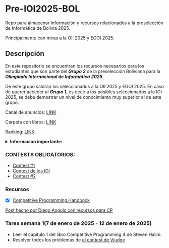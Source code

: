 # Pre-IOI2025-BOL
Repo para almacenar información y recursos relacionados a la preselección de Informática de Bolivia 2025.

Principalmente con miras a la OII 2025 y EGOI 2025.

## Descripción
En este repositorio se encuentran los recursos necesarios para los estudiantes que son parte del ***Grupo 2*** de la preselección Boliviana para la ***Olimpiada Internacional de Informática 2025***.

De este grupo saldran los seleccionados a la OII 2025 y EGOI 2025.
En caso de querer acceder al ***Grupo 1***, es decir a los posibles seleccionados a la IOI 2025, se debe demostrar un nivel de conocimiento muy superior al de este grupo.

Canal de anuncios: [LINK](https://t.me/+LagfqmNDfhZkMDgx)

Carpeta con libros: [LINK](https://drive.google.com/drive/folders/1iaIJkHl2-uVrGVu8aCY89m5Z2oyUfIBZ?usp=sharing)

Ranking: [LINK](https://docs.google.com/spreadsheets/d/12VgR5jwLqy_h3nkK0L2z68H1demF7SMC/edit?gid=123253848#gid=123253848)

<details>
<summary> <b>Informacion importante:</b> </summary>

Encargados del proceso de seleccion:
|Nombre|Correo|Telegram|
|------|------|--------|
|Diego Angulo Ramirez|diegoangulo5@gmail.com|[@diegopenguino](https://t.me/diegopenguino)|
|Fabricio Cabrera Gordillo|chubyxd1627@gmail.com||
|Rodolfo Catunta Uturunco|rodolfo.catunta.uturunco@gmail.com|[@lordofmont](https://t.me/lordofmont)|
|Shamir Teran Mustafa|shamirteranmustafa@gmail.com|[@shezitt](https://t.me/shezitt)|

</details>

### CONTESTS OBLIGATORIOS:
 - [Contest #1](https://vjudge.net/contest/684235)
 - [Contest de los IOI](https://vjudge.net/contest/685317)
 - [Contest #2](https://vjudge.net/contest/688340)

### Recursos
- [x] [Competitive Programming Handbook](https://cses.fi/book/book.pdf)

[Post hecho por Diego Angulo con recursos para CP](https://diegopenguino.github.io/resources_for_cp)

### Tarea semana 1(7 de enero de 2025 - 12 de enero de 2025)

- Leer el capítulo 1 del libro Competitive Programming 4 de Steven Halim.
- Resolver todos los problemas de [el contest de Vjudge](https://vjudge.net/contest/684235#overview)